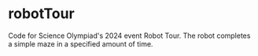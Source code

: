 # robotTour
Code for Science Olympiad's 2024 event Robot Tour. The robot completes a simple maze in a specified amount of time.
